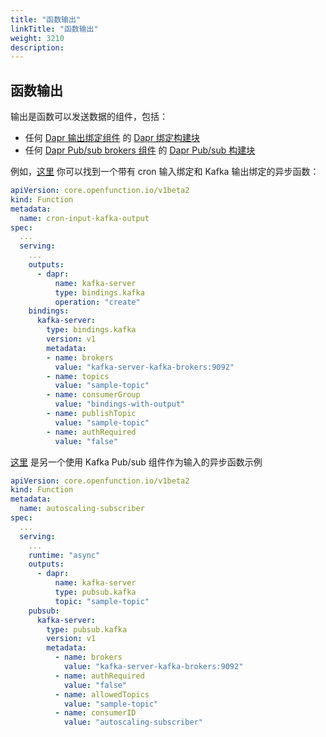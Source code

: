 ```yaml
---
title: "函数输出"
linkTitle: "函数输出"
weight: 3210
description:
---
```


## 函数输出

输出是函数可以发送数据的组件，包括：

- 任何 [Dapr 输出绑定组件](https://docs.dapr.io/reference/components-reference/supported-bindings/) 的 [Dapr 绑定构建块](https://docs.dapr.io/developing-applications/building-blocks/bindings/bindings-overview/)
- 任何 [Dapr Pub/sub brokers 组件](https://docs.dapr.io/reference/components-reference/supported-pubsub/) 的 [Dapr Pub/sub 构建块](https://docs.dapr.io/developing-applications/building-blocks/pubsub/pubsub-overview/)

例如，[这里](https://github.com/OpenFunction/samples/blob/main/functions/async/bindings/cron-input-kafka-output) 你可以找到一个带有 cron 输入绑定和 Kafka 输出绑定的异步函数：

```yaml
apiVersion: core.openfunction.io/v1beta2
kind: Function
metadata:
  name: cron-input-kafka-output
spec:
  ...
  serving:
    ...
    outputs:
      - dapr:
          name: kafka-server
          type: bindings.kafka
          operation: "create"
    bindings:
      kafka-server:
        type: bindings.kafka
        version: v1
        metadata:
        - name: brokers
          value: "kafka-server-kafka-brokers:9092"
        - name: topics
          value: "sample-topic"
        - name: consumerGroup
          value: "bindings-with-output"
        - name: publishTopic
          value: "sample-topic"
        - name: authRequired
          value: "false"
```

[这里](https://github.com/OpenFunction/samples/blob/main/functions/async/bindings/cron-input-kafka-output) 是另一个使用 Kafka Pub/sub 组件作为输入的异步函数示例

```yaml
apiVersion: core.openfunction.io/v1beta2
kind: Function
metadata:
  name: autoscaling-subscriber
spec:
  ...
  serving:
    ...
    runtime: "async"
    outputs:
      - dapr:
          name: kafka-server
          type: pubsub.kafka
          topic: "sample-topic"
    pubsub:
      kafka-server:
        type: pubsub.kafka
        version: v1
        metadata:
          - name: brokers
            value: "kafka-server-kafka-brokers:9092"
          - name: authRequired
            value: "false"
          - name: allowedTopics
            value: "sample-topic"
          - name: consumerID
            value: "autoscaling-subscriber"
```
